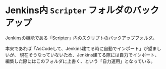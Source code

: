 Jenkins内 `Scripter` フォルダのバックアップ
===========================================

Jenkinsの機能である「Scripter」内のスクリプトのバックアップフォルダ。

本来であれば「AsCodeして、Jenkins建てる時に自動でインポート」が望ましいが、
現在そうなっていないため、Jenkins建てる際には自力でインポート、
編集した際にはこのフォルダに上書く、という「自力運用」となっている。
